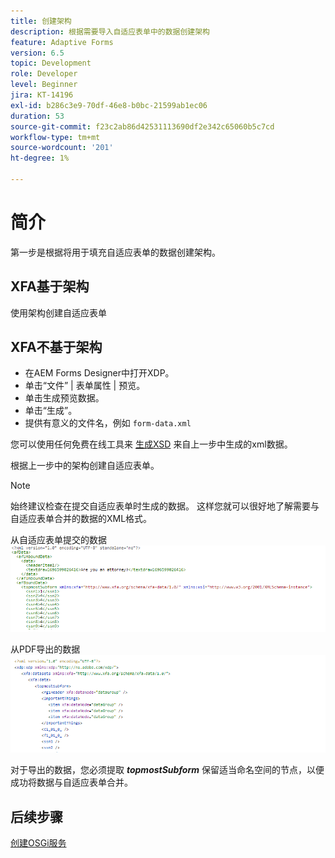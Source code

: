 ```yaml
---
title: 创建架构
description: 根据需要导入自适应表单中的数据创建架构
feature: Adaptive Forms
version: 6.5
topic: Development
role: Developer
level: Beginner
jira: KT-14196
exl-id: b286c3e9-70df-46e8-b0bc-21599ab1ec06
duration: 53
source-git-commit: f23c2ab86d42531113690df2e342c65060b5c7cd
workflow-type: tm+mt
source-wordcount: '201'
ht-degree: 1%

---
```


# 简介

第一步是根据将用于填充自适应表单的数据创建架构。

## XFA基于架构

使用架构创建自适应表单

## XFA不基于架构

* 在AEM Forms Designer中打开XDP。
* 单击“文件” | 表单属性 | 预览。
* 单击生成预览数据。
* 单击“生成”。
* 提供有意义的文件名，例如 `form-data.xml`

您可以使用任何免费在线工具来 [生成XSD](https://www.freeformatter.com/xsd-generator.html) 来自上一步中生成的xml数据。

根据上一步中的架构创建自适应表单。

>[!NOTE]
>始终建议检查在提交自适应表单时生成的数据。 这样您就可以很好地了解需要与自适应表单合并的数据的XML格式。

从自适应表单提交的数据
![submitted-data](./assets/af-submitted-data.png)

从PDF导出的数据
![exported-data](./assets/exported-data.png)

对于导出的数据，您必须提取 **_topmostSubform_** 保留适当命名空间的节点，以便成功将数据与自适应表单合并。

## 后续步骤

[创建OSGi服务](./create-osgi-service.md)
